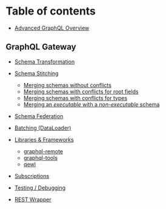 # Table of contents

* [Advanced GraphQL Overview](README.md)

## GraphQL Gateway

<!-- * [Introduction](./graphql-gateway/introduction.md) -->
<!-- * [Scenarios](./graphql-gateway/scenarios.md)
  * [Local GraphQL Schema]()
  * [Remote GraphQL Schema]()
  * [Extend Remote GraphQL Schema]()
  * [Extend Local Schema with Remote Schema]()
  * [Merge Schemas](./graphql-gateway/scenarios/merge-schemas.md) -->
* [Schema Transformation](./graphql-gateway/schema-transformation.md)
* [Schema Stitching](./graphql-gateway/schema-stitching.md)
  * [Merging schemas without conflicts](./graphql-gateway/schema-stitching/ex1.md)
  * [Merging schemas with conflicts for root fields](./graphql-gateway/schema-stitching/ex2.md)
  * [Merging schemas with conflicts for types](./graphql-gateway/schema-stitching/ex3.md)
  * [Merging an _executable_ with a _non-executable_ schema](./graphql-gateway/schema-stitching/ex4.md)

* [Schema Federation](./graphql-gateway/schema-federation.md)
* [Batching (DataLoader)](./graphql-gateway/batching-dataloader.md)
  <!-- * [Optimization Strategies](./graphql-gateway/optimization-strategies.md)
  * [Caching]()
  * [HTTP Layers]() -->
* [Libraries & Frameworks](./graphql-gateway/libraries-frameworks.md)
  * [graphql-remote]()
  * [graphql-tools]()
  * [qewl]()
* [Subscriptions]()
* [Testing / Debugging]()
* [REST Wrapper]()

<!-- 
## Subscriptions

* [Architecture]()
* [Protocols]()

## Best Practices

* [Tooling]()
* [GraphQL Database]()
* [HTTP Handling]()
* [Server-side GraphQL]()
* [Pagination]()
* [Error Handling]()
* [File Upload]()
* Codegen

## Experimental

* [Semantic web]()
* [Live Queries]() 
* [Custom Directives]()
-->